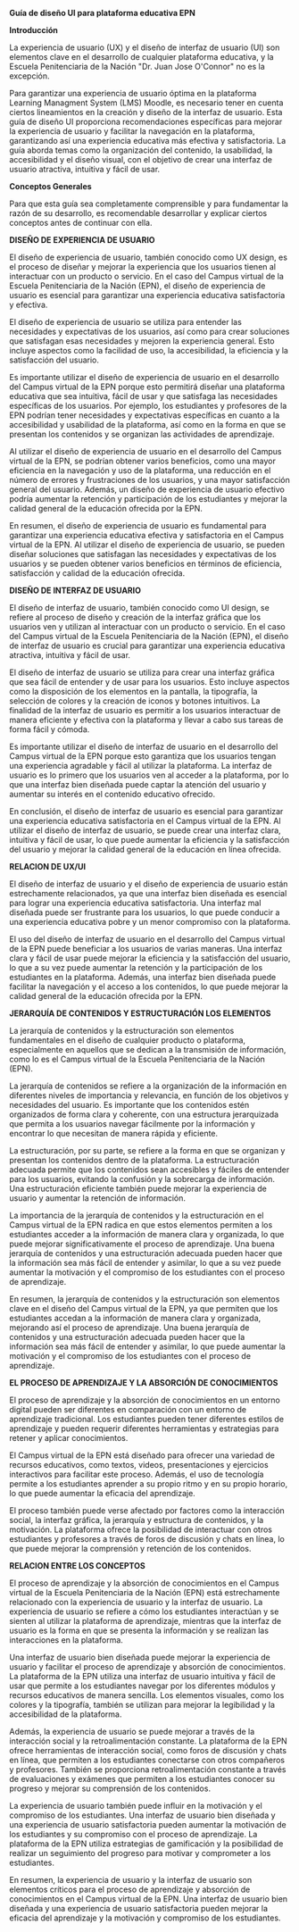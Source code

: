 **Guía de diseño UI para plataforma educativa EPN**

**Introducción**

La experiencia de usuario (UX) y el diseño de interfaz de usuario (UI) son elementos clave en el desarrollo de cualquier plataforma educativa, y la Escuela Penitenciaria de la Nación "Dr. Juan Jose O'Connor" no es la excepción.

Para garantizar una experiencia de usuario óptima en la plataforma Learning Managment System (LMS) Moodle, es necesario tener en cuenta ciertos lineamientos en la creación y diseño de la interfaz de usuario. Esta guía de diseño UI proporciona recomendaciones específicas para mejorar la experiencia de usuario y facilitar la navegación en la plataforma, garantizando así una experiencia educativa más efectiva y satisfactoria. La guía aborda temas como la organización del contenido, la usabilidad, la accesibilidad y el diseño visual, con el objetivo de crear una interfaz de usuario atractiva, intuitiva y fácil de usar.

**Conceptos Generales**

Para que esta guía sea completamente comprensible y para fundamentar la razón de su desarrollo, es recomendable desarrollar y explicar ciertos conceptos antes de continuar con ella.

**DISEÑO DE EXPERIENCIA DE USUARIO**

El diseño de experiencia de usuario, también conocido como UX design, es el proceso de diseñar y mejorar la experiencia que los usuarios tienen al interactuar con un producto o servicio. En el caso del Campus virtual de la Escuela Penitenciaria de la Nación (EPN), el diseño de experiencia de usuario es esencial para garantizar una experiencia educativa satisfactoria y efectiva.

El diseño de experiencia de usuario se utiliza para entender las necesidades y expectativas de los usuarios, así como para crear soluciones que satisfagan esas necesidades y mejoren la experiencia general. Esto incluye aspectos como la facilidad de uso, la accesibilidad, la eficiencia y la satisfacción del usuario.

Es importante utilizar el diseño de experiencia de usuario en el desarrollo del Campus virtual de la EPN porque esto permitirá diseñar una plataforma educativa que sea intuitiva, fácil de usar y que satisfaga las necesidades específicas de los usuarios. Por ejemplo, los estudiantes y profesores de la EPN podrían tener necesidades y expectativas específicas en cuanto a la accesibilidad y usabilidad de la plataforma, así como en la forma en que se presentan los contenidos y se organizan las actividades de aprendizaje.

Al utilizar el diseño de experiencia de usuario en el desarrollo del Campus virtual de la EPN, se podrían obtener varios beneficios, como una mayor eficiencia en la navegación y uso de la plataforma, una reducción en el número de errores y frustraciones de los usuarios, y una mayor satisfacción general del usuario. Además, un diseño de experiencia de usuario efectivo podría aumentar la retención y participación de los estudiantes y mejorar la calidad general de la educación ofrecida por la EPN.

En resumen, el diseño de experiencia de usuario es fundamental para garantizar una experiencia educativa efectiva y satisfactoria en el Campus virtual de la EPN. Al utilizar el diseño de experiencia de usuario, se pueden diseñar soluciones que satisfagan las necesidades y expectativas de los usuarios y se pueden obtener varios beneficios en términos de eficiencia, satisfacción y calidad de la educación ofrecida.

**DISEÑO DE INTERFAZ DE USUARIO**

El diseño de interfaz de usuario, también conocido como UI design, se refiere al proceso de diseño y creación de la interfaz gráfica que los usuarios ven y utilizan al interactuar con un producto o servicio. En el caso del Campus virtual de la Escuela Penitenciaria de la Nación (EPN), el diseño de interfaz de usuario es crucial para garantizar una experiencia educativa atractiva, intuitiva y fácil de usar.

El diseño de interfaz de usuario se utiliza para crear una interfaz gráfica que sea fácil de entender y de usar para los usuarios. Esto incluye aspectos como la disposición de los elementos en la pantalla, la tipografía, la selección de colores y la creación de iconos y botones intuitivos. La finalidad de la interfaz de usuario es permitir a los usuarios interactuar de manera eficiente y efectiva con la plataforma y llevar a cabo sus tareas de forma fácil y cómoda.

Es importante utilizar el diseño de interfaz de usuario en el desarrollo del Campus virtual de la EPN porque esto garantiza que los usuarios tengan una experiencia agradable y fácil al utilizar la plataforma. La interfaz de usuario es lo primero que los usuarios ven al acceder a la plataforma, por lo que una interfaz bien diseñada puede captar la atención del usuario y aumentar su interés en el contenido educativo ofrecido.

En conclusión, el diseño de interfaz de usuario es esencial para garantizar una experiencia educativa satisfactoria en el Campus virtual de la EPN. Al utilizar el diseño de interfaz de usuario, se puede crear una interfaz clara, intuitiva y fácil de usar, lo que puede aumentar la eficiencia y la satisfacción del usuario y mejorar la calidad general de la educación en línea ofrecida.

**RELACION DE UX/UI**

El diseño de interfaz de usuario y el diseño de experiencia de usuario están estrechamente relacionados, ya que una interfaz bien diseñada es esencial para lograr una experiencia educativa satisfactoria. Una interfaz mal diseñada puede ser frustrante para los usuarios, lo que puede conducir a una experiencia educativa pobre y un menor compromiso con la plataforma.

El uso del diseño de interfaz de usuario en el desarrollo del Campus virtual de la EPN puede beneficiar a los usuarios de varias maneras. Una interfaz clara y fácil de usar puede mejorar la eficiencia y la satisfacción del usuario, lo que a su vez puede aumentar la retención y la participación de los estudiantes en la plataforma. Además, una interfaz bien diseñada puede facilitar la navegación y el acceso a los contenidos, lo que puede mejorar la calidad general de la educación ofrecida por la EPN.

**JERARQUÍA DE CONTENIDOS Y ESTRUCTURACIÓN LOS ELEMENTOS**

La jerarquía de contenidos y la estructuración son elementos fundamentales en el diseño de cualquier producto o plataforma, especialmente en aquellos que se dedican a la transmisión de información, como lo es el Campus virtual de la Escuela Penitenciaria de la Nación (EPN).

La jerarquía de contenidos se refiere a la organización de la información en diferentes niveles de importancia y relevancia, en función de los objetivos y necesidades del usuario. Es importante que los contenidos estén organizados de forma clara y coherente, con una estructura jerarquizada que permita a los usuarios navegar fácilmente por la información y encontrar lo que necesitan de manera rápida y eficiente.

La estructuración, por su parte, se refiere a la forma en que se organizan y presentan los contenidos dentro de la plataforma. La estructuración adecuada permite que los contenidos sean accesibles y fáciles de entender para los usuarios, evitando la confusión y la sobrecarga de información. Una estructuración eficiente también puede mejorar la experiencia de usuario y aumentar la retención de información.

La importancia de la jerarquía de contenidos y la estructuración en el Campus virtual de la EPN radica en que estos elementos permiten a los estudiantes acceder a la información de manera clara y organizada, lo que puede mejorar significativamente el proceso de aprendizaje. Una buena jerarquía de contenidos y una estructuración adecuada pueden hacer que la información sea más fácil de entender y asimilar, lo que a su vez puede aumentar la motivación y el compromiso de los estudiantes con el proceso de aprendizaje.

En resumen, la jerarquía de contenidos y la estructuración son elementos clave en el diseño del Campus virtual de la EPN, ya que permiten que los estudiantes accedan a la información de manera clara y organizada, mejorando así el proceso de aprendizaje. Una buena jerarquía de contenidos y una estructuración adecuada pueden hacer que la información sea más fácil de entender y asimilar, lo que puede aumentar la motivación y el compromiso de los estudiantes con el proceso de aprendizaje.

**EL PROCESO DE APRENDIZAJE Y LA ABSORCIÓN DE CONOCIMIENTOS**

El proceso de aprendizaje y la absorción de conocimientos en un entorno digital pueden ser diferentes en comparación con un entorno de aprendizaje tradicional. Los estudiantes pueden tener diferentes estilos de aprendizaje y pueden requerir diferentes herramientas y estrategias para retener y aplicar conocimientos.

El Campus virtual de la EPN está diseñado para ofrecer una variedad de recursos educativos, como textos, videos, presentaciones y ejercicios interactivos para facilitar este proceso. Además, el uso de tecnología permite a los estudiantes aprender a su propio ritmo y en su propio horario, lo que puede aumentar la eficacia del aprendizaje.

El proceso también puede verse afectado por factores como la interacción social, la interfaz gráfica, la jerarquía y estructura de contenidos, y la motivación. La plataforma ofrece la posibilidad de interactuar con otros estudiantes y profesores a través de foros de discusión y chats en línea, lo que puede mejorar la comprensión y retención de los contenidos.

**RELACION ENTRE LOS CONCEPTOS**

El proceso de aprendizaje y la absorción de conocimientos en el Campus virtual de la Escuela Penitenciaria de la Nación (EPN) está estrechamente relacionado con la experiencia de usuario y la interfaz de usuario. La experiencia de usuario se refiere a cómo los estudiantes interactúan y se sienten al utilizar la plataforma de aprendizaje, mientras que la interfaz de usuario es la forma en que se presenta la información y se realizan las interacciones en la plataforma.

Una interfaz de usuario bien diseñada puede mejorar la experiencia de usuario y facilitar el proceso de aprendizaje y absorción de conocimientos. La plataforma de la EPN utiliza una interfaz de usuario intuitiva y fácil de usar que permite a los estudiantes navegar por los diferentes módulos y recursos educativos de manera sencilla. Los elementos visuales, como los colores y la tipografía, también se utilizan para mejorar la legibilidad y la accesibilidad de la plataforma.

Además, la experiencia de usuario se puede mejorar a través de la interacción social y la retroalimentación constante. La plataforma de la EPN ofrece herramientas de interacción social, como foros de discusión y chats en línea, que permiten a los estudiantes conectarse con otros compañeros y profesores. También se proporciona retroalimentación constante a través de evaluaciones y exámenes que permiten a los estudiantes conocer su progreso y mejorar su comprensión de los contenidos.

La experiencia de usuario también puede influir en la motivación y el compromiso de los estudiantes. Una interfaz de usuario bien diseñada y una experiencia de usuario satisfactoria pueden aumentar la motivación de los estudiantes y su compromiso con el proceso de aprendizaje. La plataforma de la EPN utiliza estrategias de gamificación y la posibilidad de realizar un seguimiento del progreso para motivar y comprometer a los estudiantes.

En resumen, la experiencia de usuario y la interfaz de usuario son elementos críticos para el proceso de aprendizaje y absorción de conocimientos en el Campus virtual de la EPN. Una interfaz de usuario bien diseñada y una experiencia de usuario satisfactoria pueden mejorar la eficacia del aprendizaje y la motivación y compromiso de los estudiantes.
